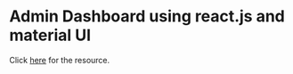 <h1>Admin Dashboard using react.js and material UI</h1>

<p>
  Click <a href="https://www.youtube.com/watch?v=2kL28Qyw9-0">here</a> for the
  resource.
</p>
